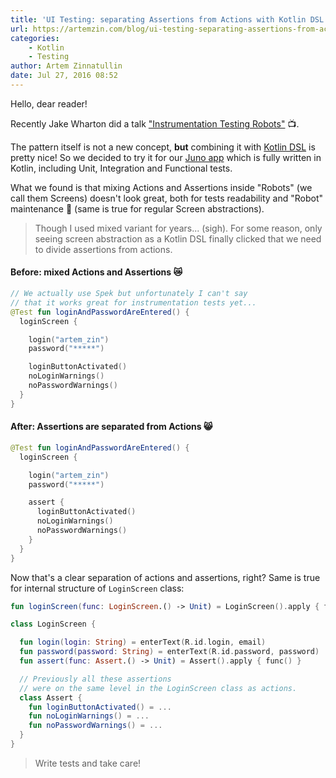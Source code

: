 ```yaml
---
title: 'UI Testing: separating Assertions from Actions with Kotlin DSL'
url: https://artemzin.com/blog/ui-testing-separating-assertions-from-actions-with-kotlin-dsl/
categories:
    - Kotlin
    - Testing
author: Artem Zinnatullin
date: Jul 27, 2016 08:52
---
```

Hello, dear reader!

Recently Jake Wharton did a talk ["Instrumentation Testing Robots"](https://realm.io/news/kau-jake-wharton-testing-robots/) 📺.

The pattern itself is not a new concept, **but** combining it with [Kotlin DSL](https://kotlinlang.org/docs/reference/type-safe-builders.html) is pretty nice! So we decided to try it for our [Juno app](https://play.google.com/store/apps/details?id=com.gojuno.rider) which is fully written in Kotlin, including Unit, Integration and Functional tests.

What we found is that mixing Actions and Assertions inside "Robots" (we call them Screens) doesn't look great, both for tests readability and "Robot" maintenance 🤖 (same is true for regular Screen abstractions).

> Though I used mixed variant for years... (sigh). For some reason, only seeing screen abstraction as a Kotlin DSL finally clicked that we need to divide assertions from actions.

#### Before: mixed Actions and Assertions 😿

```kotlin
// We actually use Spek but unfortunately I can't say
// that it works great for instrumentation tests yet...
@Test fun loginAndPasswordAreEntered() {
  loginScreen {

    login("artem_zin")
    password("*****")

    loginButtonActivated()
    noLoginWarnings()
    noPasswordWarnings()
  }
}
```

#### After: Assertions are separated from Actions 😸

```kotlin
@Test fun loginAndPasswordAreEntered() {
  loginScreen {

    login("artem_zin")
    password("*****")

    assert {
      loginButtonActivated()
      noLoginWarnings()
      noPasswordWarnings()
    }
  }
}
```

Now that's a clear separation of actions and assertions, right? Same is true for internal structure of `LoginScreen` class:

```kotlin
fun loginScreen(func: LoginScreen.() -> Unit) = LoginScreen().apply { func() }

class LoginScreen {

  fun login(login: String) = enterText(R.id.login, email)
  fun password(password: String) = enterText(R.id.password, password)
  fun assert(func: Assert.() -> Unit) = Assert().apply { func() }

  // Previously all these assertions 
  // were on the same level in the LoginScreen class as actions.
  class Assert {
    fun loginButtonActivated() = ...
    fun noLoginWarnings() = ...
    fun noPasswordWarnings() = ...
  }
}
```

> Write tests and take care!
